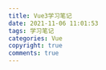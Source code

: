 ```yaml
---
title: Vue3学习笔记
date: 2021-11-06 11:01:53
tags: 学习笔记
categories: Vue
copyright: true
comments: true
---
```


